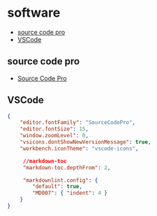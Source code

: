 # software

- [source code pro](#source-code-pro)
- [VSCode](#vscode)


## source code pro

- [Source Code Pro](https://github.com/adobe-fonts/source-code-pro)

## VSCode

```json
{
    "editor.fontFamily": "SourceCodePro",
    "editor.fontSize": 15,
    "window.zoomLevel": 0,
    "vsicons.dontShowNewVersionMessage": true,
    "workbench.iconTheme": "vscode-icons",

     //markdown-toc
     "markdown-toc.depthFrom": 2,

     "markdownlint.config": {
        "default": true,
        "MD007": { "indent": 4 }
    }
}
```